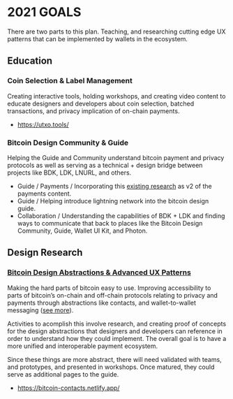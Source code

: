 # 2021 GOALS

There are two parts to this plan. Teaching, and researching cutting edge UX patterns that can be implemented by wallets in the ecosystem.

## Education

### Coin Selection & Label Management

Creating interactive tools, holding workshops, and creating video content to educate designers and developers about coin selection, batched transactions, and privacy implication of on-chain payments.

- https://utxo.tools/

### Bitcoin Design Community & Guide

Helping the Guide and Community understand bitcoin payment and privacy protocols as well as serving as a technical + design bridge between projects like BDK, LDK, LNURL, and others.

- Guide / Payments / Incorporating this [existing research](https://github.com/peakshift/bitcoin-ux) as v2 of the payments content.
- Guide / Helping introduce lightning network into the bitcoin design guide.
- Collaboration / Understanding the capabilities of BDK + LDK and finding ways to communicate that back to places like the Bitcoin Design Community, Guide, Wallet UI Kit, and Photon.

## Design Research

### [Bitcoin Design Abstractions & Advanced UX Patterns](https://docs.google.com/presentation/d/1qIhzGTTFxwRZlvu33Fuwkv70YtJoj-tMHNmS_dt1n6M/edit#slide=id.gc6fa3c898_0_28)

Making the hard parts of bitcoin easy to use. Improving accessibility to parts of bitcoin’s on-chain and off-chain protocols relating to privacy and payments through abstractions like contacts, and wallet-to-wallet messaging ([see more](https://docs.google.com/presentation/d/1qIhzGTTFxwRZlvu33Fuwkv70YtJoj-tMHNmS_dt1n6M/edit#slide=id.gc6fa3c898_0_28)).

Activities to acomplish this involve research, and creating proof of concepts for the design abstractions that designers and developers can reference in order to understand how they could implement. The overall goal is to have a more unified and interoperable payment ecosystem.

Since these things are more abstract, there will need validated with teams, and prototypes, and presented in workshops. Once matured, they could serve as additional pages to the guide. 

- https://bitcoin-contacts.netlify.app/